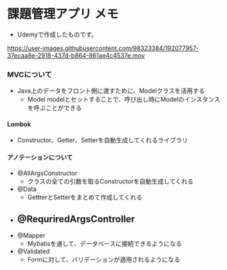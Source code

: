 # 課題管理アプリ メモ
- Udemyで作成したものです。

https://user-images.githubusercontent.com/98323384/192077957-37ecaa8e-2918-437d-b864-861ae4c4537e.mov


### MVCについて
- Java上のデータをフロント側に渡すために、Modelクラスを活用する
  - Model modelとセットすることで、呼び出し時にModelのインスタンスを呼ぶことができる

#### Lombok
- Constructor、Getter、Setterを自動生成してくれるライブラリ

#### アノテーションについて
- @AllArgsConstructor
  - クラスの全ての引数を取るConstructorを自動生成してくれる
- @Data
  - GettterとSetterをまとめて作成してくれる
- @RequriredArgsController
  - 
- @Mapper
  - Mybatisを通して、データベースに接続できるようになる
- @Validated
  - Formに対して、バリデーションが適用されるようになる


